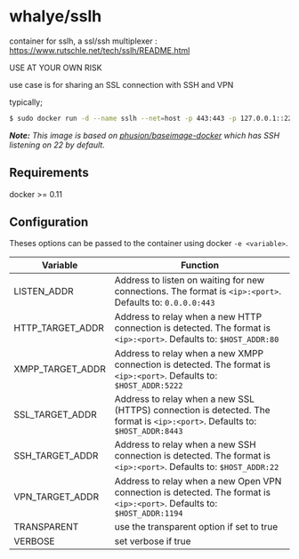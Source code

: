 # whalye/sslh
container for sslh, a ssl/ssh multiplexer : https://www.rutschle.net/tech/sslh/README.html

USE AT YOUR OWN RISK

use case is for sharing an SSL connection with SSH and VPN

typically;
```bash
$ sudo docker run -d --name sslh --net=host -p 443:443 -p 127.0.0.1::22 whayle/sslh
```

*__Note:__ This image is based on [phusion/baseimage-docker](https://github.com/phusion/baseimage-docker) which has SSH listening on 22 by default.*

## Requirements
docker >= 0.11

## Configuration
Theses options can be passed to the container using docker
```-e <variable>```.

Variable         | Function
---------------- | -----------------------------------------------------------------------------------------------------------------------------------
LISTEN_ADDR      | Address to listen on waiting for new connections. The format is ```<ip>:<port>```. Defaults to: ```0.0.0.0:443```
HTTP_TARGET_ADDR | Address to relay when a new HTTP connection is detected. The format is ```<ip>:<port>```. Defaults to: ```$HOST_ADDR:80```
XMPP_TARGET_ADDR | Address to relay when a new XMPP connection is detected. The format is ```<ip>:<port>```. Defaults to: ```$HOST_ADDR:5222```
SSL_TARGET_ADDR  | Address to relay when a new SSL (HTTPS) connection is detected. The format is ```<ip>:<port>```. Defaults to: ```$HOST_ADDR:8443```
SSH_TARGET_ADDR  | Address to relay when a new SSH connection is detected. The format is ```<ip>:<port>```. Defaults to: ```$HOST_ADDR:22```
VPN_TARGET_ADDR  | Address to relay when a new Open VPN connection is detected. The format is ```<ip>:<port>```. Defaults to: ```$HOST_ADDR:1194```
TRANSPARENT      | use the transparent option if set to true
VERBOSE          | set verbose if true
